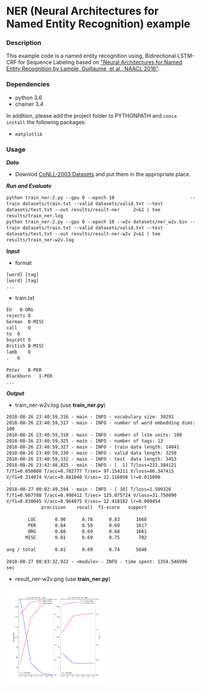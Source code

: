 # NER (Neural Architectures for Named Entity Recognition) example

### Description

This example code is a named entity recognition using, Bidirectional LSTM-CRF for Sequence Labeling based on ["Neural Architectures for Named Entity Recognition by Lample, Guillaume, et al., NAACL 2016"](https://arxiv.org/abs/1603.01360).

### Dependencies
- python 3.6
- chainer 3.4

In addition, please add the project folder to PYTHONPATH and `conca install` the following packages:
- `matplotlib`

### Usage ###

***Data***

  - Downlod [CoNLL-2003 Datasets](https://github.com/synalp/NER/blob/master/corpus/CoNLL-2003/) and put them in the appropriate place.

***Run and Evaluate***

```
python train_ner-2.py --gpu 0 --epoch 10                            --train datasets/train.txt --valid datasets/valid.txt --test  datasets/test.txt --out results/result-ner     2>&1 | tee results/train_ner.log
python train_ner-2.py --gpu 0 --epoch 10 --w2v datasets/ner_w2v.bin --train datasets/train.txt --valid datasets/valid.txt --test  datasets/test.txt --out results/result-ner-w2v 2>&1 | tee results/train_ner-w2v.log
```

***Input***

- format
```
[word] [tag]
[word] [tag]
...
```

- train.txt
```
EU   B-ORG
rejects O
German  B-MISC
call    O
to  O
boycott O
British B-MISC
lamb    O
.   O

Peter   B-PER
Blackburn   I-PER
...
```


***Output***

- train_ner-w2v.log (use **train_ner.py**)
```
2018-08-26 23:40:59,316 - main - INFO - vocabulary size: 30291
2018-08-26 23:40:59,317 - main - INFO - number of word embedding dims: 100
2018-08-26 23:40:59,318 - main - INFO - number of lstm units: 100
2018-08-26 23:40:59,325 - main - INFO - number of tags: 13
2018-08-26 23:40:59,327 - main - INFO - train data length: 14041
2018-08-26 23:40:59,330 - main - INFO - valid data length: 3250
2018-08-26 23:40:59,332 - main - INFO - test  data length: 3453
2018-08-26 23:42:48,825 - main - INFO - [  1] T/loss=232.384121 T/f1=0.050008 T/acc=0.782777 T/sec= 97.154211 V/loss=86.347415 V/f1=0.314074 V/acc=0.881040 V/sec= 12.116898 lr=0.015000
 :
2018-08-27 00:02:49,594 - main - INFO - [ 10] T/loss=1.509320 T/f1=0.987788 T/acc=0.998412 T/sec= 125.075724 V/loss=31.750890 V/f1=0.830045 V/acc=0.964075 V/sec= 12.418182 lr=0.009454
             precision    recall  f1-score   support

        LOC       0.90      0.78      0.83      1668
        PER       0.84      0.59      0.69      1617
        ORG       0.68      0.69      0.68      1661
       MISC       0.81      0.69      0.75       702

avg / total       0.81      0.69      0.74      5648

2018-08-27 00:03:32,922 - <module> - INFO - time spent: 1354.546996 sec
```

- result_ner-w2v.png (use **train_ner.py**)

<img src="results/result_ner-w2v.png" width="262px" height="261px"/>
